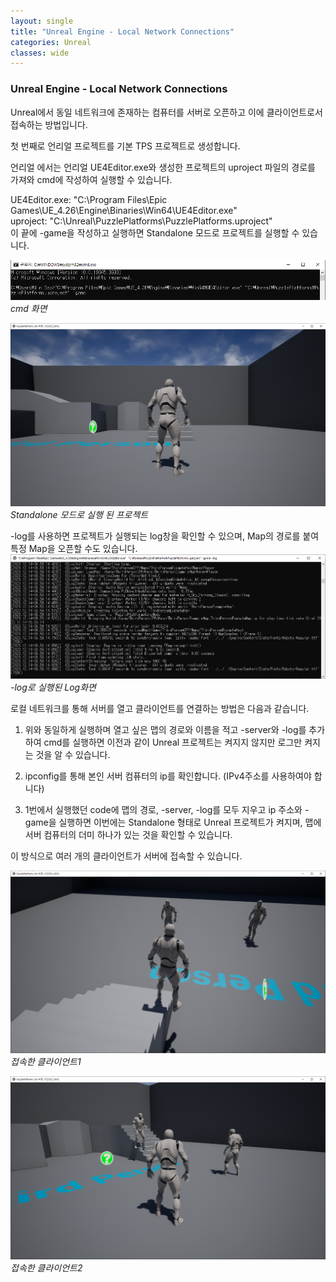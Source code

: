 ```yaml
---
layout: single
title: "Unreal Engine - Local Network Connections"
categories: Unreal
classes: wide
---
```


### Unreal Engine - Local Network Connections

Unreal에서 동일 네트워크에 존재하는 컴퓨터를 서버로 오픈하고 이에 클라이언트로서 접속하는 방법입니다.

첫 번째로 언리얼 프로젝트를 기본 TPS 프로젝트로 생성합니다.

언리얼 에서는 언리얼 UE4Editor.exe와 생성한 프로젝트의 uproject 파일의 경로를 가져와 cmd에 작성하여 실행할 수 있습니다.

UE4Editor.exe: "C:\Program Files\Epic Games\UE_4.26\Engine\Binaries\Win64\UE4Editor.exe"    
uproject: "C:\Unreal\PuzzlePlatforms\PuzzlePlatforms.uproject"    
이 끝에 -game을 작성하고 실행하면 Standalone 모드로 프로젝트를 실행할 수 있습니다.

![](/assets/images/Unreal/Local-game.PNG)
*cmd 화면*

![](/assets/images/Unreal/Local-GameOpen.PNG)
*Standalone 모드로 실행 된 프로젝트*

-log를 사용하면 프로젝트가 실행되는 log창을 확인할 수 있으며, Map의 경로를 붙여 특정 Map을 오픈할 수도 있습니다.   
![](/assets/images/Unreal/Local-Log.PNG)
*-log로 실행된 Log화면*

로컬 네트워크를 통해 서버를 열고 클라이언트를 연결하는 방법은 다음과 같습니다.

1. 위와 동일하게 실행하며 열고 싶은 맵의 경로와 이름을 적고 -server와 -log를 추가하여 cmd를 실행하면 이전과 같이 Unreal 프로젝트는 켜지지 않지만 로그만 켜지는 것을 알 수 있습니다.

2. ipconfig를 통해 본인 서버 컴퓨터의 ip를 확인합니다. (IPv4주소를 사용하여야 합니다)

3. 1번에서 실행했던 code에 맵의 경로, -server, -log를 모두 지우고 ip 주소와 -game을 실행하면 이번에는 Standalone 형태로 Unreal 프로젝트가 켜지며, 맵에 서버 컴퓨터의 더미 하나가 있는 것을 확인할 수 있습니다.

이 방식으로 여러 개의 클라이언트가 서버에 접속할 수 있습니다.

![](/assets/images/Unreal/Local-Client1.PNG)
*접속한 클라이언트1*

![](/assets/images/Unreal/Local-Client2.PNG)
*접속한 클라이언트2*

